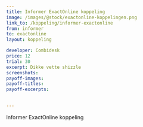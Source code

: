 ```yaml
---
title: Informer ExactOnline koppeling
image: /images/@stock/exactonline-koppelingen.png
link_to: /koppeling/informer-exactonline
from: informer
to: exactonline
layout: koppeling

developer: Combidesk
price: 12
trial: 30
excerpt: Dikke vette shizzle
screenshots:
payoff-images:
payoff-titles:
payoff-excerpts:

 
---
```


Informer ExactOnline koppeling
